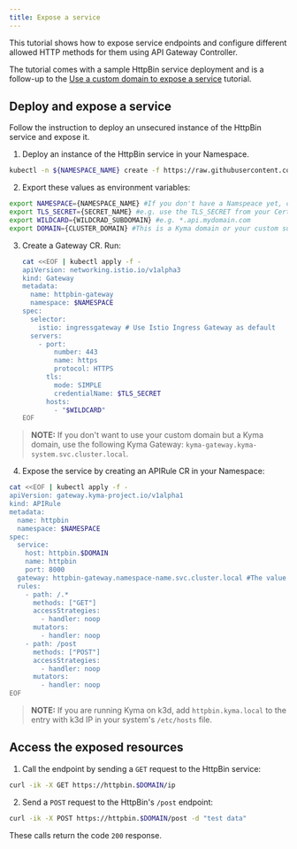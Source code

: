 ```yaml
---
title: Expose a service
---
```


This tutorial shows how to expose service endpoints and configure different allowed HTTP methods for them using API Gateway Controller.

The tutorial comes with a sample HttpBin service deployment and is a follow-up to the [Use a custom domain to expose a service](./apix-03-own-domain.md) tutorial.

## Deploy and expose a service

Follow the instruction to deploy an unsecured instance of the HttpBin service and expose it.

1. Deploy an instance of the HttpBin service in your Namespace.

  ```bash
  kubectl -n ${NAMESPACE_NAME} create -f https://raw.githubusercontent.com/istio/istio/master/samples/httpbin/httpbin.yaml
  ```

2. Export these values as environment variables:

```bash
export NAMESPACE={NAMESPACE_NAME} #If you don't have a Namspeace yet, create one.
export TLS_SECRET={SECRET_NAME} #e.g. use the TLS_SECRET from your Certificate CR i.e. httpbin-tls-credentials.
export WILDCARD={WILDCRAD_SUBDOMAIN} #e.g. *.api.mydomain.com
export DOMAIN={CLUSTER_DOMAIN} #This is a Kyma domain or your custom subdomain e.g. api.mydomain.com.
```

3. Create a Gateway CR. Run:

   ```bash
   cat <<EOF | kubectl apply -f -
   apiVersion: networking.istio.io/v1alpha3
   kind: Gateway
   metadata:
     name: httpbin-gateway
     namespace: $NAMESPACE
   spec:
     selector:
       istio: ingressgateway # Use Istio Ingress Gateway as default
     servers:
       - port:
           number: 443
           name: https
           protocol: HTTPS
         tls:
           mode: SIMPLE
           credentialName: $TLS_SECRET
         hosts:
           - "$WILDCARD"
   EOF
   ```

> **NOTE:** If you don't want to use your custom domain but a Kyma domain, use the following Kyma Gateway: `kyma-gateway.kyma-system.svc.cluster.local`.

4. Expose the service by creating an APIRule CR in your Namespace:

  ```bash
  cat <<EOF | kubectl apply -f -
  apiVersion: gateway.kyma-project.io/v1alpha1
  kind: APIRule
  metadata:
    name: httpbin
    namespace: $NAMESPACE
  spec:
    service:
      host: httpbin.$DOMAIN
      name: httpbin
      port: 8000
    gateway: httpbin-gateway.namespace-name.svc.cluster.local #The value corresponds to the Gateway CR you created. 
    rules:
      - path: /.*
        methods: ["GET"]
        accessStrategies:
          - handler: noop
        mutators:
          - handler: noop
      - path: /post
        methods: ["POST"]
        accessStrategies:
          - handler: noop
        mutators:
          - handler: noop
  EOF
  ```

  >**NOTE:** If you are running Kyma on k3d, add `httpbin.kyma.local` to the entry with k3d IP in your system's `/etc/hosts` file.

## Access the exposed resources

1. Call the endpoint by sending a `GET` request to the HttpBin service:

  ```bash
  curl -ik -X GET https://httpbin.$DOMAIN/ip
  ```

2. Send a `POST` request to the HttpBin's `/post` endpoint:

  ```bash
  curl -ik -X POST https://httpbin.$DOMAIN/post -d "test data"
  ```

These calls return the code `200` response.
